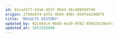 ```yaml
---
id: 61cad1f7-43a6-453f-9b43-36c488b9d748
origin: 2fd4e974-e551-4b04-9d8c-059fed248879
title: 'RESULTS HISTORY'
updated_by: 92c844c4-0b68-4e10-9f82-950d24236efc
updated_at: 1652255098
---
```

